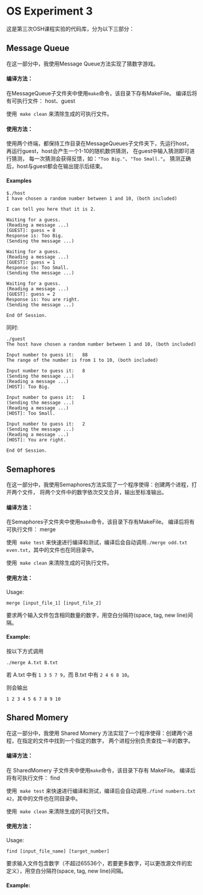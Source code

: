 # OS Experiment 3

这是第三次OSH课程实验的代码库，分为以下三部分：

## Message Queue

在这一部分中，我使用Message Queue方法实现了猜数字游戏。

#### 编译方法：

在MessageQueue子文件夹中使用`make`命令，该目录下存有MakeFile。
编译后将有可执行文件： host、guest

使用  `make clean` 来清除生成的可执行文件。

#### 使用方法：

使用两个终端，都保持工作目录在MessageQueues子文件夹下，先运行host，
再运行guest，host会产生一个1-10的随机数供猜测，
在guest中输入猜测即可进行猜测，
每一次猜测会获得反馈，如：`"Too Big."`、`"Too Small."`。
猜测正确后，host与guest都会在输出提示后结束。

#### Examples

```
$./host 
I have chosen a random number between 1 and 10, (both included)

I can tell you here that it is 2.

Waiting for a guess.
(Reading a message ...)
[GUEST]: guess = 8
Response is: Too Big.
(Sending the message ...)

Waiting for a guess.
(Reading a message ...)
[GUEST]: guess = 1
Response is: Too Small.
(Sending the message ...)

Waiting for a guess.
(Reading a message ...)
[GUEST]: guess = 2
Response is: You are right.
(Sending the message ...)

End Of Session.
```

同时:

```
./guest 
The host have chosen a random number between 1 and 10, (both included)

Input number to guess it:	88
The range of the number is from 1 to 10, (both included)

Input number to guess it:	8
(Sending the message ...)
(Reading a message ...)
[HOST]: Too Big.

Input number to guess it:	1
(Sending the message ...)
(Reading a message ...)
[HOST]: Too Small.

Input number to guess it:	2
(Sending the message ...)
(Reading a message ...)
[HOST]: You are right.

End Of Session.
```

## Semaphores

在这一部分中，我使用Semaphores方法实现了一个程序使得：创建两个进程，打开两个文件，
将两个文件中的数字依次交叉合并，输出至标准输出。

#### 编译方法：

在Semaphores子文件夹中使用`make`命令，该目录下存有MakeFile。
编译后将有可执行文件： merge

使用  `make test` 来快速进行编译和测试，编译后会自动调用`./merge odd.txt even.txt`，其中的文件也在同目录中。

使用  `make clean` 来清除生成的可执行文件。

#### 使用方法：

Usage:
```
merge [input_file_1] [input_file_2]
```
要求两个输入文件包含相同数量的数字，用空白分隔符(space, tag, new line)间隔。

#### Example:

按以下方式调用

```
./merge A.txt B.txt
```

若 A.txt 中有 `1 3 5 7 9`，而 B.txt 中有 `2 4 6 8 10`。

则会输出 

```
1 2 3 4 5 6 7 8 9 10
```

## Shared Momery

在这一部分中，我使用 Shared Momery 方法实现了一个程序使得：创建两个进程，在指定的文件中找到一个指定的数字，
两个进程分别负责查找一半的数字。

#### 编译方法：

在 SharedMomery 子文件夹中使用`make`命令，该目录下存有 MakeFile。
编译后将有可执行文件： find

使用  `make test` 来快速进行编译和测试，编译后会自动调用`./find numbers.txt 42`，其中的文件也在同目录中。

使用  `make clean` 来清除生成的可执行文件。

#### 使用方法：

Usage:
```
find [input_file_name] [target_number]
```
要求输入文件包含数字（不超过65536个，若要更多数字，可以更改源文件的宏定义），用空白分隔符(space, tag, new line)间隔。

#### Example:

```

```
